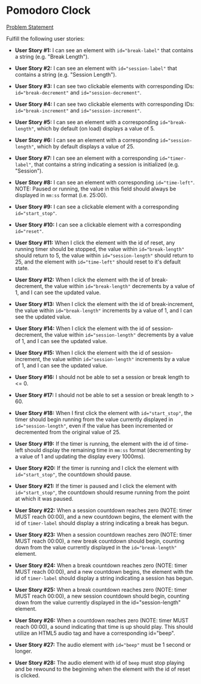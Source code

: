 # Pomodoro Clock

[Problem Statement](https://learn.freecodecamp.org/front-end-libraries/front-end-libraries-projects/build-a-pomodoro-clock/)

Fulfill the following user stories:

* **User Story #1:** I can see an element with `id="break-label"` that contains a string (e.g. "Break Length").

* **User Story #2:** I can see an element with `id="session-label"` that contains a string (e.g. "Session Length").

* **User Story #3:** I can see two clickable elements with corresponding IDs: `id="break-decrement"` and `id="session-decrement"`.

* **User Story #4:** I can see two clickable elements with corresponding IDs: `id="break-increment"` and `id="session-increment"`.

* **User Story #5:** I can see an element with a corresponding `id="break-length"`, which by default (on load) displays a value of 5.

* **User Story #6:** I can see an element with a corresponding `id="session-length"`, which by default displays a value of 25.

* **User Story #7:** I can see an element with a corresponding `id="timer-label"`, that contains a string indicating a session is initialized (e.g. "Session").

* **User Story #8:** I can see an element with corresponding `id="time-left"`. NOTE: Paused or running, the value in this field should always be displayed in `mm:ss` format (i.e. 25:00).

* **User Story #9:** I can see a clickable element with a corresponding `id="start_stop"`.

* **User Story #10:** I can see a clickable element with a corresponding `id="reset"`.

* **User Story #11:** When I click the element with the id of reset, any running timer should be stopped, the value within `id="break-length"` should return to 5, the value within `id="session-length"` should return to 25, and the element with `id="time-left"` should reset to it's default state.

* **User Story #12:** When I click the element with the id of break-decrement, the value within `id="break-length"` decrements by a value of 1, and I can see the updated value.

* **User Story #13:** When I click the element with the id of break-increment, the value within `id="break-length"` increments by a value of 1, and I can see the updated value.

* **User Story #14:** When I click the element with the id of session-decrement, the value within `id="session-length"` decrements by a value of 1, and I can see the updated value.

* **User Story #15:** When I click the element with the id of session-increment, the value within `id="session-length"` increments by a value of 1, and I can see the updated value.

* **User Story #16:** I should not be able to set a session or break length to <= 0.

* **User Story #17:** I should not be able to set a session or break length to > 60.

* **User Story #18:** When I first click the element with `id="start_stop"`, the timer should begin running from the value currently displayed in `id="session-length"`, even if the value has been incremented or decremented from the original value of 25.

* **User Story #19:** If the timer is running, the element with the id of time-left should display the remaining time in `mm:ss` format (decrementing by a value of 1 and updating the display every 1000ms).

* **User Story #20:** If the timer is running and I click the element with `id="start_stop"`, the countdown should pause.

* **User Story #21:** If the timer is paused and I click the element with `id="start_stop"`, the countdown should resume running from the point at which it was paused.

* **User Story #22:** When a session countdown reaches zero (NOTE: timer MUST reach 00:00), and a new countdown begins, the element with the id of `timer-label` should display a string indicating a break has begun.

* **User Story #23:** When a session countdown reaches zero (NOTE: timer MUST reach 00:00), a new break countdown should begin, counting down from the value currently displayed in the `id="break-length"` element.

* **User Story #24:** When a break countdown reaches zero (NOTE: timer MUST reach 00:00), and a new countdown begins, the element with the id of `timer-label` should display a string indicating a session has begun.

* **User Story #25:** When a break countdown reaches zero (NOTE: timer MUST reach 00:00), a new session countdown should begin, counting down from the value currently displayed in the id="session-length" element.

* **User Story #26:** When a countdown reaches zero (NOTE: timer MUST reach 00:00), a sound indicating that time is up should play. This should utilize an HTML5 audio tag and have a corresponding id="beep".

* **User Story #27:** The audio element with `id="beep"` must be 1 second or longer.

* **User Story #28:** The audio element with id of `beep` must stop playing and be rewound to the beginning when the element with the id of reset is clicked.
